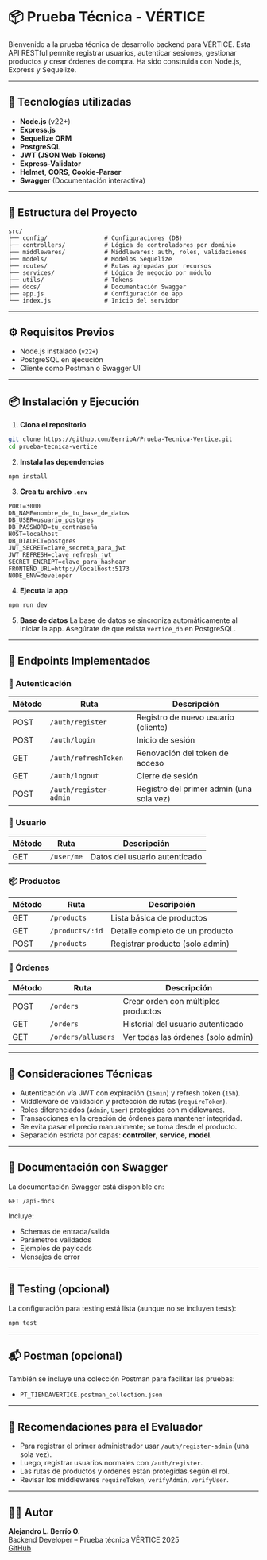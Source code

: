 
# 📦 Prueba Técnica - VÉRTICE

Bienvenido a la prueba técnica de desarrollo backend para VÉRTICE. Esta API RESTful permite registrar usuarios, autenticar sesiones, gestionar productos y crear órdenes de compra. Ha sido construida con Node.js, Express y Sequelize.

---

## 🚀 Tecnologías utilizadas

- **Node.js** (v22+)
- **Express.js**
- **Sequelize ORM**
- **PostgreSQL**
- **JWT (JSON Web Tokens)**
- **Express-Validator**
- **Helmet**, **CORS**, **Cookie-Parser**
- **Swagger** (Documentación interactiva)

---

## 📁 Estructura del Proyecto

```
src/
├── config/                # Configuraciones (DB)
├── controllers/           # Lógica de controladores por dominio
├── middlewares/           # Middlewares: auth, roles, validaciones
├── models/                # Modelos Sequelize
├── routes/                # Rutas agrupadas por recursos
├── services/              # Lógica de negocio por módulo
├── utils/                 # Tokens
├── docs/                  # Documentación Swagger
├── app.js                 # Configuración de app
└── index.js               # Inicio del servidor
```

---

## ⚙️ Requisitos Previos

- Node.js instalado (`v22+`)
- PostgreSQL en ejecución
- Cliente como Postman o Swagger UI

---

## 📦 Instalación y Ejecución

1. **Clona el repositorio**
```bash
git clone https://github.com/BerrioA/Prueba-Tecnica-Vertice.git
cd prueba-tecnica-vertice
```

2. **Instala las dependencias**
```bash
npm install
```

3. **Crea tu archivo `.env`**
```env
PORT=3000
DB_NAME=nombre_de_tu_base_de_datos
DB_USER=usuario_postgres
DB_PASSWORD=tu_contraseña
HOST=localhost
DB_DIALECT=postgres
JWT_SECRET=clave_secreta_para_jwt
JWT_REFRESH=clave_refresh_jwt
SECRET_ENCRIPT=clave_para_hashear
FRONTEND_URL=http://localhost:5173
NODE_ENV=developer

```

4. **Ejecuta la app**
```bash
npm run dev
```

5. **Base de datos**
La base de datos se sincroniza automáticamente al iniciar la app. Asegúrate de que exista `vertice_db` en PostgreSQL.

---

## 🧪 Endpoints Implementados

### 🔐 Autenticación

| Método | Ruta                       | Descripción                              |
|--------|----------------------------|------------------------------------------|
| POST   | `/auth/register`           | Registro de nuevo usuario (cliente)      |
| POST   | `/auth/login`              | Inicio de sesión                         |
| GET    | `/auth/refreshToken`       | Renovación del token de acceso           |
| GET    | `/auth/logout`             | Cierre de sesión                         |
| POST   | `/auth/register-admin`     | Registro del primer admin (una sola vez) |

### 👤 Usuario

| Método | Ruta      | Descripción                         |
|--------|-----------|-------------------------------------|
| GET    | `/user/me`| Datos del usuario autenticado       |

### 📦 Productos

| Método | Ruta                  | Descripción                          |
|--------|-----------------------|--------------------------------------|
| GET    | `/products`           | Lista básica de productos            |
| GET    | `/products/:id`       | Detalle completo de un producto      |
| POST   | `/products`           | Registrar producto (solo admin)      |

### 🧾 Órdenes

| Método | Ruta              | Descripción                                  |
|--------|-------------------|----------------------------------------------|
| POST   | `/orders`         | Crear orden con múltiples productos          |
| GET    | `/orders`         | Historial del usuario autenticado            |
| GET    | `/orders/allusers`| Ver todas las órdenes (solo admin)           |

---

## 🧠 Consideraciones Técnicas

- Autenticación vía JWT con expiración (`15min`) y refresh token (`15h`).
- Middleware de validación y protección de rutas (`requireToken`).
- Roles diferenciados (`Admin`, `User`) protegidos con middlewares.
- Transacciones en la creación de órdenes para mantener integridad.
- Se evita pasar el precio manualmente; se toma desde el producto.
- Separación estricta por capas: **controller**, **service**, **model**.

---

## 📄 Documentación con Swagger

La documentación Swagger está disponible en:

```
GET /api-docs
```

Incluye:
- Schemas de entrada/salida
- Parámetros validados
- Ejemplos de payloads
- Mensajes de error

---

## 🧪 Testing (opcional)

La configuración para testing está lista (aunque no se incluyen tests):

```bash
npm test
```

---

## 📬 Postman (opcional)

También se incluye una colección Postman para facilitar las pruebas:
- `PT_TIENDAVERTICE.postman_collection.json`

---

## 🧠 Recomendaciones para el Evaluador

- Para registrar el primer administrador usar `/auth/register-admin` (una sola vez).
- Luego, registrar usuarios normales con `/auth/register`.
- Las rutas de productos y órdenes están protegidas según el rol.
- Revisar los middlewares `requireToken`, `verifyAdmin`, `verifyUser`.

---

## 👨‍💻 Autor

**Alejandro L. Berrío O.**  
Backend Developer – Prueba técnica VÉRTICE 2025  
[GitHub](https://github.com/tu-usuario)
